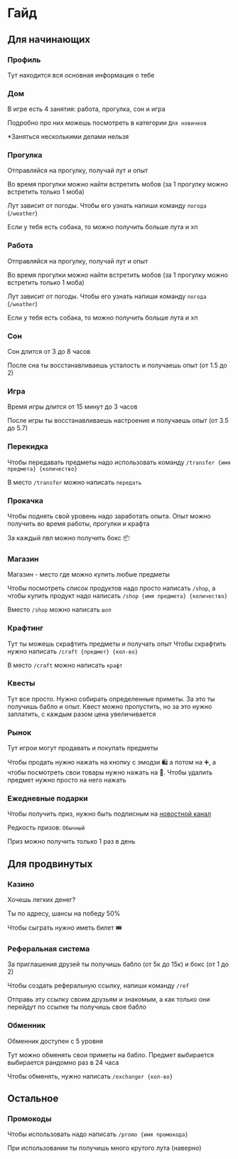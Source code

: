 # Гайд

## Для начинающих

### Профиль

Тут находится вся основная информация о тебе

### Дом

В игре есть 4 занятия: работа, прогулка, сон и игра

Подробно про них можешь посмотреть в категории `Для новичков`

*Заняться несколькими делами нельзя


### Прогулка

Отправляйся на прогулку, получай лут и опыт

Во время прогулки можно найти встретить мобов (за 1 прогулку можно встретить только 1 моба)

Лут зависит от погоды. Чтобы его узнать напиши команду `погода` (`/weather`)

Если у тебя есть собака, то можно получить больше лута и хп


### Работа

Отправляйся на прогулку, получай лут и опыт

Во время прогулки можно найти встретить мобов (за 1 прогулку можно встретить только 1 моба)

Лут зависит от погоды. Чтобы его узнать напиши команду `погода` (`/weather`)

Если у тебя есть собака, то можно получить больше лута и хп


### Сон

Сон длится от 3 до 8 часов

После сна ты восстанавливаешь усталость и получаешь опыт (от 1.5 до 2)

### Игра

Время игры длится от 15 минут до 3 часов

После игры ты восстанавливаешь настроение и получаешь опыт (от 3.5 до 5.7)


### Перекидка

Чтобы передавать предметы надо использовать команду `/transfer {имя предмета} {количество}`

В место `/transfer` можно написать `передать`


### Прокачка

Чтобы поднять свой уровень надо заработать опыта. Опыт можно получить во время работы, прогулки и крафта

За каждый лвл можно получить бокс 📦

### Магазин

Магазин - место где можно купить любые предметы

Чтобы посмотреть список продуктов надо просто написать `/shop`, а чтобы купить продукт надо написать `/shop {имя предмета} {количество}`

Вместо `/shop` можно написать `шоп`

### Крафтинг

Тут ты можешь скрафтить предметы и получать опыт
Чтобы скрафтить нужно написать `/craft {предмет} {кол-во}`

В место `/craft` можно написать `крафт`

### Квесты

Тут все просто. Нужно собирать определенные приметы. За это ты получишь бабло и опыт. Квест можно пропустить, но за это нужно заплатить, с каждым разом цена увеличивается


### Рынок

Тут игрои могут продавать и покупать предметы

Чтобы продать нужно нажать на кнопку с эмодзи 🛍 а потом на ➕, а чтобы посмотреть свои товары нужно нажать на 👀. Чтобы удалить предмет нужно просто на него нажать

### Ежедневные подарки

Чтобы получить приз, нужно быть подписным на [новостной канал](https://t.me/LiveBotOfficial)

Редкость призов: `Обычный`

Приз можно получить только 1 раз в день

## Для продвинутых

### Казино

Хочешь легких денег?

Ты по адресу, шансы на победу 50%

Чтобы сыграть нужно иметь билет 🎟

### Реферальная система

За приглашения друзей ты получишь бабло (от 5к до 15к) и бокс (от 1 до 2)

Чтобы создать реферальную ссылку, напиши команду `/ref`

Отправь эту ссылку своим друзьям и знакомым, а как только они перейдут по ссылке ты получишь свое бабло


### Обменник

Обменник доступен с 5 уровня

Тут можно обменять свои приметы на бабло. Предмет выбирается выбирается рандомно раз в 24 часа

Чтобы обменять, нужно написать `/exchanger {кол-во}`


## Остальное

### Промокоды

Чтобы использовать надо написать `/promo {имя промокода}`

При использовании ты получишь много крутого лута (наверно)

<!--
### Ивент

Собирай 🦋 и побеждай
Бабочек можно получать во время прогулки, в боксе и в сундуке

Ивент будет длится до 01.06.2024
-->
